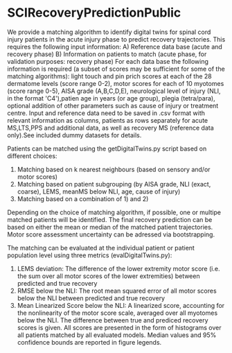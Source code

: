 # SCIRecoveryPredictionPublic
We provide a matching algorithm to identify digital twins for spinal cord injury patients in the acute injury phase to predict recovery trajectories. This requires the following input information: 
A) Reference data base (acute and recovery phase)
B) Information on patients to match (acute phase, for validation purposes: recovery phase)
For each data base the following information is required (a subset of scores may be sufficient for some of the matching algorithms): light touch and pin prich scores at each of the 28 dermatome levels (score range 0-2), motor scores for each of 10 myotomes (score range 0-5), AISA grade (A,B,C,D,E), neurological level of injury (NLI, in the format 'C4'),patien age in years (or age group), plegia (tetra/para), optional addition of other parameters such as cause of injury or treatment centre. 
Input and reference data need to be saved in .csv format with relevant information as columns, patients as rows separately for acute MS,LTS,PPS and additional data, as well as recovery MS (reference data only).See included dummy datasets for details. 

Patients can be matched using the getDigitalTwins.py script based on different choices: 
1) Matching based on k nearest neighbours (based on sensory and/or motor scores)
2) Matching based on patient subgrouping (by AISA grade, NLI (exact, coarse), LEMS, meanMS below NLI, age, cause of injury)
3) Matching based on a combination of 1) and 2)

Depending on the choice of matching algorithm, if possible, one or multipe matched patients will be identified. The final recovery prediction can be based on either the mean or median of the matched patient trajectories. Motor score assessment uncertainty can be adressed via bootstrapping. 

The matching can be evaluated at the individual patient or patient population level using three metrics (evalDigitalTwins.py): 
1) LEMS deviation: The difference of the lower extremity motor score (i.e. the sum over all motor scores of the lower extremities) between predicted and true recovery
2) RMSE below the NLI: The root mean squared error of all motor scores below the NLI between predicted and true recovery
3) Mean Linearized Score below the NLI: A linearized score, accounting for the nonlinearity of the motor score scale, averaged over all myotomes below the NLI. The difference between true and prediced recovery scores is given.
All scores are presented in the form of histograms over all patients matched by all evaluated models. Median values and 95\% confidence bounds are reported in figure legends. 
